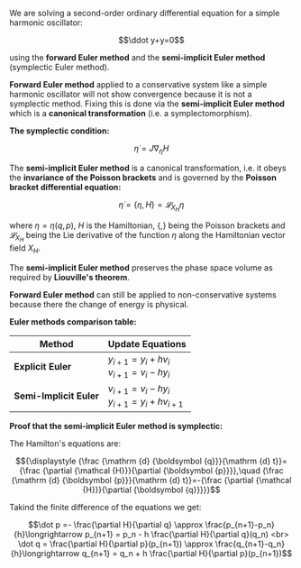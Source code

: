 We are solving a second-order ordinary differential equation for a simple harmonic oscillator:

$$\ddot y+y=0$$

using the **forward Euler method** and the **semi-implicit Euler method** (symplectic Euler method).

**Forward Euler method** applied to a conservative system like a simple harmonic oscillator will not show convergence because it is not a symplectic method.
Fixing this is done via the **semi-implicit Euler method** which is a **canonical transformation** (i.e. a symplectomorphism).

**The symplectic condition:**

$${\dot {\eta }}=J\nabla _{\eta }H$$

The **semi-implicit Euler method** is a canonical transformation, i.e. it obeys the **invariance of the Poisson brackets** and is governed by the **Poisson bracket differential equation:**

$$\dot\eta=\lbrace\eta,H\rbrace=𝓛_{X_H} η$$

where $\eta=\eta(q,p)$, $H$ is the Hamiltonian, $\lbrace,\rbrace$ being the Poisson brackets and $𝓛_{X_H}$ being the Lie derivative of the function $\eta$ along the Hamiltonian vector field $X_H$.

The **semi-implicit Euler method** preserves the phase space volume as required by **Liouville's theorem**.

**Forward Euler method** can still be applied to non-conservative systems because there the change of energy is physical. 

**Euler methods comparison table:**

<div align="center">

| Method | Update Equations |
|--------|------------------|
| **Explicit Euler** | $y_{i+1} = y_i + h v_i$ <br> $v_{i+1} = v_i - h y_i$ |
| **Semi-Implicit Euler** | $v_{i+1} = v_i - h y_i$ <br> $y_{i+1} = y_i + h v_{i+1}$ |

</div>

**Proof that the semi-implicit Euler method is symplectic:**

The Hamilton's equations are: 

$${\displaystyle {\frac {\mathrm {d} {\boldsymbol {q}}}{\mathrm {d} t}}={\frac {\partial {\mathcal {H}}}{\partial {\boldsymbol {p}}}},\quad {\frac {\mathrm {d} {\boldsymbol {p}}}{\mathrm {d} t}}=-{\frac {\partial {\mathcal {H}}}{\partial {\boldsymbol {q}}}}}$$

Takind the finite difference of the equations we get:

$$\dot p  =- \frac{\partial H}{\partial q} \approx \frac{p_{n+1}-p_n}{h}\longrightarrow p_{n+1} = p_n - h \frac{\partial H}{\partial q}(q_n) <br> \dot q =  \frac{\partial H}{\partial p}(p_{n+1}) \approx \frac{q_{n+1}-q_n}{h}\longrightarrow q_{n+1} = q_n + h \frac{\partial H}{\partial p}(p_{n+1})$$




